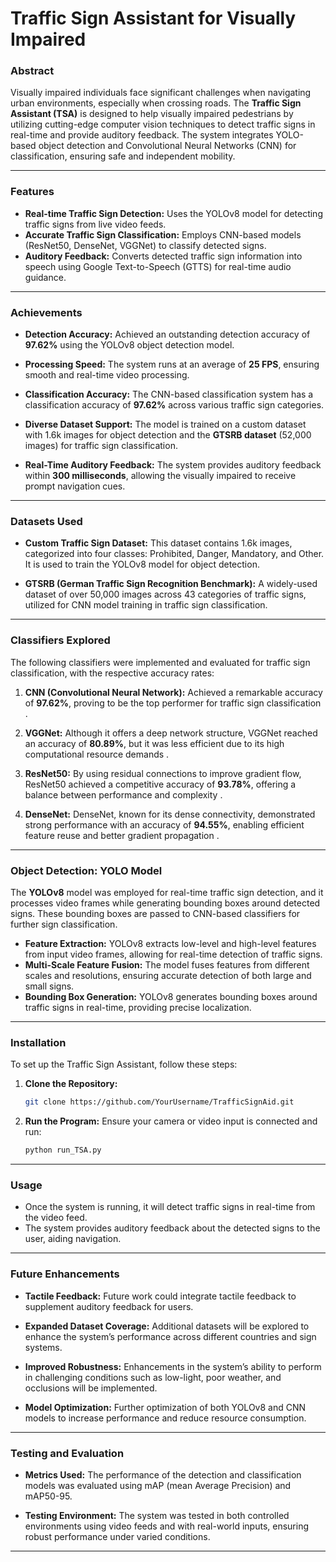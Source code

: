 
# Traffic Sign Assistant for Visually Impaired

### Abstract

Visually impaired individuals face significant challenges when navigating urban environments, especially when crossing roads. The **Traffic Sign Assistant (TSA)** is designed to help visually impaired pedestrians by utilizing cutting-edge computer vision techniques to detect traffic signs in real-time and provide auditory feedback. The system integrates YOLO-based object detection and Convolutional Neural Networks (CNN) for classification, ensuring safe and independent mobility.

---

### Features

- **Real-time Traffic Sign Detection:** Uses the YOLOv8 model for detecting traffic signs from live video feeds.
- **Accurate Traffic Sign Classification:** Employs CNN-based models (ResNet50, DenseNet, VGGNet) to classify detected signs.
- **Auditory Feedback:** Converts detected traffic sign information into speech using Google Text-to-Speech (GTTS) for real-time audio guidance.

---

### Achievements

- **Detection Accuracy:** Achieved an outstanding detection accuracy of **97.62%** using the YOLOv8 object detection model.
  
- **Processing Speed:** The system runs at an average of **25 FPS**, ensuring smooth and real-time video processing.
  
- **Classification Accuracy:** The CNN-based classification system has a classification accuracy of **97.62%** across various traffic sign categories.

- **Diverse Dataset Support:** The model is trained on a custom dataset with 1.6k images for object detection and the **GTSRB dataset** (52,000 images) for traffic sign classification.

- **Real-Time Auditory Feedback:** The system provides auditory feedback within **300 milliseconds**, allowing the visually impaired to receive prompt navigation cues.

---

### Datasets Used

- **Custom Traffic Sign Dataset:** This dataset contains 1.6k images, categorized into four classes: Prohibited, Danger, Mandatory, and Other. It is used to train the YOLOv8 model for object detection.
  
- **GTSRB (German Traffic Sign Recognition Benchmark):** A widely-used dataset of over 50,000 images across 43 categories of traffic signs, utilized for CNN model training in traffic sign classification.

---

### Classifiers Explored

The following classifiers were implemented and evaluated for traffic sign classification, with the respective accuracy rates:

1. **CNN (Convolutional Neural Network):** Achieved a remarkable accuracy of **97.62%**, proving to be the top performer for traffic sign classification .

2. **VGGNet:** Although it offers a deep network structure, VGGNet reached an accuracy of **80.89%**, but it was less efficient due to its high computational resource demands .

3. **ResNet50:** By using residual connections to improve gradient flow, ResNet50 achieved a competitive accuracy of **93.78%**, offering a balance between performance and complexity .

4. **DenseNet:** DenseNet, known for its dense connectivity, demonstrated strong performance with an accuracy of **94.55%**, enabling efficient feature reuse and better gradient propagation .

---

### Object Detection: YOLO Model

The **YOLOv8** model was employed for real-time traffic sign detection, and it processes video frames while generating bounding boxes around detected signs. These bounding boxes are passed to CNN-based classifiers for further sign classification.

- **Feature Extraction:** YOLOv8 extracts low-level and high-level features from input video frames, allowing for real-time detection of traffic signs.
- **Multi-Scale Feature Fusion:** The model fuses features from different scales and resolutions, ensuring accurate detection of both large and small signs.
- **Bounding Box Generation:** YOLOv8 generates bounding boxes around traffic signs in real-time, providing precise localization.

---

### Installation

To set up the Traffic Sign Assistant, follow these steps:

1. **Clone the Repository:**
    ```bash
    git clone https://github.com/YourUsername/TrafficSignAid.git
    ```

2. **Run the Program:**
    Ensure your camera or video input is connected and run:
    ```bash
    python run_TSA.py
    ```

---

### Usage

- Once the system is running, it will detect traffic signs in real-time from the video feed.
- The system provides auditory feedback about the detected signs to the user, aiding navigation.

---

### Future Enhancements

- **Tactile Feedback:** Future work could integrate tactile feedback to supplement auditory feedback for users.
  
- **Expanded Dataset Coverage:** Additional datasets will be explored to enhance the system’s performance across different countries and sign systems.
  
- **Improved Robustness:** Enhancements in the system’s ability to perform in challenging conditions such as low-light, poor weather, and occlusions will be implemented.

- **Model Optimization:** Further optimization of both YOLOv8 and CNN models to increase performance and reduce resource consumption.

---

### Testing and Evaluation

- **Metrics Used:** The performance of the detection and classification models was evaluated using mAP (mean Average Precision) and mAP50-95.
  
- **Testing Environment:** The system was tested in both controlled environments using video feeds and with real-world inputs, ensuring robust performance under varied conditions.

---
